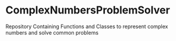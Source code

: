 # ComplexNumbersProblemSolver
Repository Containing Functions and Classes to represent complex numbers and solve common problems

